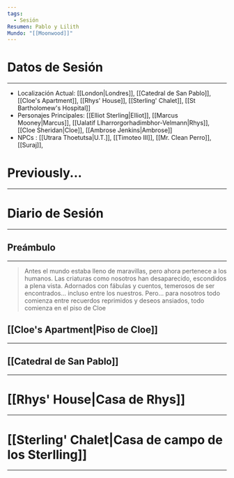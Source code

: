 ```yaml
---
tags:
  - Sesión
Resumen: Pablo y Lilith
Mundo: "[[Moonwood]]"
---
```

# Datos de Sesión
---
- Localización Actual: [[London|Londres]], [[Catedral de San Pablo]], [[Cloe's Apartment]], [[Rhys' House]], [[Sterling' Chalet]], [[St Bartholomew's Hospital]]
- Personajes Principales: [[Elliot Sterling|Elliot]], [[Marcus Mooney|Marcus]], [[Ualatif Llharrorgorhadimbhor-Velmann|Rhys]], [[Cloe Sheridan|Cloe]], [[Ambrose Jenkins|Ambrose]]
- NPCs : [[Utrara Thoetutsa|U.T.]], [[Timoteo III]], [[Mr. Clean Perro]], [[Suraj]], 
# Previously...
---

# Diario de Sesión
---
## Preámbulo
---
>Antes el mundo estaba lleno de maravillas, pero ahora pertenece a los humanos. Las criaturas como nosotros han desaparecido, escondidos a plena vista. Adornados con fábulas y cuentos, temerosos de ser encontrados… incluso entre los nuestros. Pero… para nosotros todo comienza entre recuerdos reprimidos y deseos ansiados, todo comienza en el piso de Cloe
## [[Cloe's Apartment|Piso de Cloe]]
___

## [[Catedral de San Pablo]]
___

# [[Rhys' House|Casa de Rhys]]
---

# [[Sterling' Chalet|Casa de campo de los Sterlling]]
---
